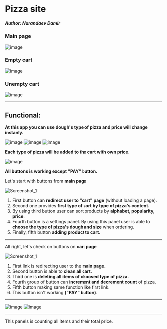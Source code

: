 # Pizza site

##### Author: Narandaev Damir

### Main page

![image](https://user-images.githubusercontent.com/89794034/131397710-343c0919-0d4a-4464-9fe2-eecd9e237280.png)

### Empty cart

![image](https://user-images.githubusercontent.com/89794034/131397641-e756b7d5-b7e1-469f-8d1d-3e61a47d5871.png)

### Unempty cart

![image](https://user-images.githubusercontent.com/89794034/131398570-38ca5615-5503-4395-b10c-60611f4332ad.png)

____

## Functional:

__At this app you can use dough's type of pizza and price will change instanly.__

![image](https://user-images.githubusercontent.com/89794034/131398291-58808e4b-8cb3-45a4-b47b-ddc80586ff31.png)
![image](https://user-images.githubusercontent.com/89794034/131398305-d86233bf-2b1b-4ff8-b112-318ab2393388.png)
![image](https://user-images.githubusercontent.com/89794034/131398320-99e7bc2b-628c-4777-b6a4-6f33fe61d6c5.png)

__Each type of pizza will be added to the cart with own price.__

![image](https://user-images.githubusercontent.com/89794034/131398791-da4b1c03-d0f3-44c0-b665-a4afaf82834d.png)

__All buttons is working except "PAY" button.__

Let's start with buttons from __main page__

![Screenshot_1](https://user-images.githubusercontent.com/89794034/131400032-70611075-7b5e-4fa2-97a6-e96461c55ff0.png)

1. First button can __redirect user to "cart" page__ (without loading a page).
2. Second one provides __first type of sort by type of pizza's content.__
3. By using third button user can sort products by __alphabet, popularity, price__.
4. Fourth button is a settings panel. By using this panel user is able to __choose the type of pizza's dough and size__ when ordering.
5. Finally, fifth button __adding product to cart.__

____

All right, let's check on buttons on __cart page__

![Screenshot_1](https://user-images.githubusercontent.com/89794034/131401987-02437673-eb12-42ca-aa6d-fdf5fc803f47.png)

1. First link is redirecting user to the __main page.__
2. Second button is able to __clean all cart.__
3. Third one is __deleting all items of choosed type of pizza.__
4. Fourth group of button can __increment and decrement count__ of pizza.
5. Fifth button making same function like first link.
6. This button isn't working __("PAY" button)__.

____
![image](https://user-images.githubusercontent.com/89794034/131402596-0928ee32-66e5-401c-b07a-a0defd541a69.png)
![image](https://user-images.githubusercontent.com/89794034/131402703-a59bc79c-a706-444b-b2e4-d49a72b2c0a5.png)
____

This panels is counting all items and their total price.
